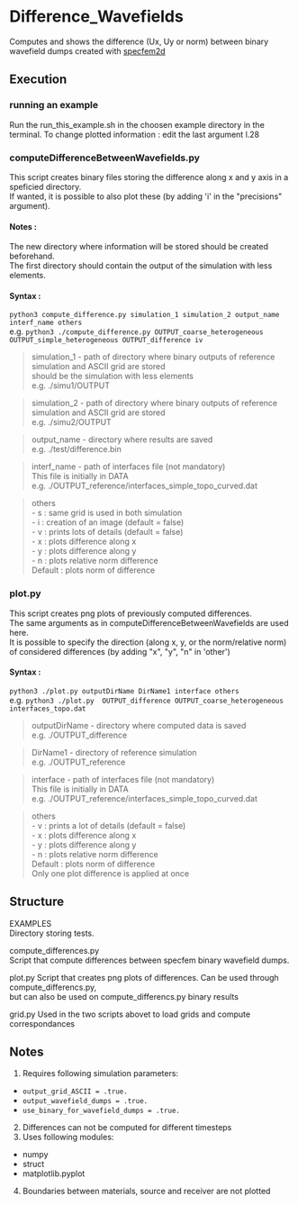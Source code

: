 # Difference_Wavefields  
  
Computes and shows the difference (Ux, Uy or norm) between binary wavefield dumps created with [specfem2d](https://specfem2d.readthedocs.io/en/latest/)  
  
  
## Execution
  
  
### running an example  
Run the run_this_example.sh in the choosen example directory in the terminal. 
To change plotted information : edit the last argument l.28

### computeDifferenceBetweenWavefields.py  
This script creates binary files storing the difference along x and y axis in a speficied directory.   
If wanted, it is possible to also plot these (by adding 'i' in the "precisions" argument).   
  
#### Notes :   
The new directory where information will be stored should be created beforehand.   
The first directory should contain the output of the simulation with less elements.   
  
#### Syntax : 

`python3 compute_difference.py simulation_1 simulation_2 output_name interf_name others`  
e.g.    `python3 ./compute_difference.py OUTPUT_coarse_heterogeneous OUTPUT_simple_heterogeneous OUTPUT_difference iv`  
  
>simulation_1  - path of directory where binary outputs of reference simulation and ASCII grid are stored  
                 should be the simulation with less elements  
                 e.g. ./simu1/OUTPUT  
  
>simulation_2  - path of directory where binary outputs of reference simulation and ASCII grid are stored  
                 e.g. ./simu2/OUTPUT  
  
>output_name - directory where results are saved  
                 e.g. ./test/difference.bin  
  
>interf_name  - path of interfaces file (not mandatory)  
                 This file is initially in DATA  
                 e.g. ./OUTPUT_reference/interfaces_simple_topo_curved.dat  
  
>others   
          - s : same grid is used in both simulation  
          - i : creation of an image (default = false)  
          - v : prints lots of details (default = false)  
          - x  : plots difference along x  
          - y  : plots difference along y  
          - n  : plots relative norm difference  
          Default : plots norm of difference  
  
  
### plot.py  
This script creates png plots of previously computed differences.   
The same arguments as in computeDifferenceBetweenWavefields are used here.   
It is possible to specify the direction (along x, y, or the norm/relative norm) of considered differences (by adding "x", "y", "n" in 'other')   
  
#### Syntax : 

`python3 ./plot.py outputDirName DirName1 interface others`  
e.g.     `python3 ./plot.py  OUTPUT_difference OUTPUT_coarse_heterogeneous interfaces_topo.dat`  

>outputDirName  - directory where computed data is saved  
               e.g. ./OUTPUT_difference  
  
>DirName1    - directory of reference simulation  
               e.g. ./OUTPUT_reference  
  
>interface  - path of interfaces file (not mandatory)  
               This file is initially in DATA  
               e.g. ./OUTPUT_reference/interfaces_simple_topo_curved.dat  
  
>others   
          - v  : prints a lot of details (default = false)  
          - x  : plots difference along x  
          - y  : plots difference along y  
          - n  : plots relative norm difference  
          Default : plots norm of difference  
          Only one plot difference is applied at once  
  
  
## Structure

EXAMPLES  
  Directory storing tests. 

  
compute_differences.py  
  Script that compute differences between specfem binary wavefield dumps. 

plot.py
  Script that creates png plots of differences. 
  Can be used through compute_differencs.py,  
  but can also be used on compute_differencs.py binary results

grid.py
  Used in the two scripts abovet to load grids and compute correspondances

  
## Notes  
1. Requires following simulation parameters:  
-   `output_grid_ASCII = .true.`  
-   `output_wavefield_dumps = .true.`  
-   `use_binary_for_wavefield_dumps = .true.`  
2. Differences can not be computed for different timesteps  
3. Uses following modules:  
-   numpy   
-   struct  
-   matplotlib.pyplot  
4. Boundaries between materials, source and receiver are not plotted


